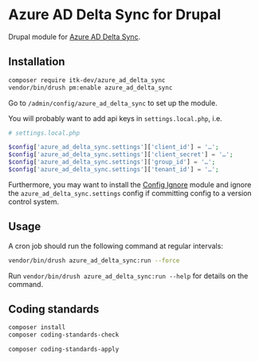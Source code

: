 # Azure AD Delta Sync for Drupal

Drupal module for [Azure AD Delta Sync](https://github.com/itk-dev/azure-ad-delta-sync).

## Installation

```sh
composer require itk-dev/azure_ad_delta_sync
vendor/bin/drush pm:enable azure_ad_delta_sync
```

Go to `/admin/config/azure_ad_delta_sync` to set up the module.

You will probably want to add api keys in `settings.local.php`, i.e.

```php
# settings.local.php

$config['azure_ad_delta_sync.settings']['client_id'] = '…';
$config['azure_ad_delta_sync.settings']['client_secret'] = '…';
$config['azure_ad_delta_sync.settings']['group_id'] = '…';
$config['azure_ad_delta_sync.settings']['tenant_id'] = '…';
```

Furthermore, you may want to install the [Config
Ignore](https://www.drupal.org/project/config_ignore) module and ignore the
`azure_ad_delta_sync.settings` config if committing config to a version control
system.

## Usage

A cron job should run the following command at regular intervals:

```sh
vendor/bin/drush azure_ad_delta_sync:run --force
```

Run `vendor/bin/drush azure_ad_delta_sync:run --help` for details on the command.

## Coding standards

```sh
composer install
composer coding-standards-check
```

```sh
composer coding-standards-apply
```
